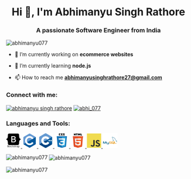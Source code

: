 <h1 align="center">Hi 👋, I'm Abhimanyu Singh Rathore</h1>
<h3 align="center">A passionate Software Engineer from India</h3>



<p align="left"> <img src="https://komarev.com/ghpvc/?username=abhimanyu077&label=Profile%20views&color=0e75b6&style=flat" alt="abhimanyu077" /> </p>

- 🔭 I’m currently working on **ecommerce websites**

- 🌱 I’m currently learning **node.js**

- 📫 How to reach me **abhimanyusinghrathore27@gmail.com**

<h3 align="left">Connect with me:</h3>
<p align="left">
<a href="https://linkedin.com/in/abhimanyu singh rathore" target="blank"><img align="center" src="https://raw.githubusercontent.com/rahuldkjain/github-profile-readme-generator/master/src/images/icons/Social/linked-in-alt.svg" alt="abhimanyu singh rathore" height="30" width="40" /></a>
<a href="https://instagram.com/abhi_077" target="blank"><img align="center" src="https://raw.githubusercontent.com/rahuldkjain/github-profile-readme-generator/master/src/images/icons/Social/instagram.svg" alt="abhi_077" height="30" width="40" /></a>
</p>

<h3 align="left">Languages and Tools:</h3>
<p align="left"> <a href="https://getbootstrap.com" target="_blank" rel="noreferrer"> <img src="https://raw.githubusercontent.com/devicons/devicon/master/icons/bootstrap/bootstrap-plain-wordmark.svg" alt="bootstrap" width="40" height="40"/> </a> <a href="https://www.cprogramming.com/" target="_blank" rel="noreferrer"> <img src="https://raw.githubusercontent.com/devicons/devicon/master/icons/c/c-original.svg" alt="c" width="40" height="40"/> </a> <a href="https://www.w3schools.com/cpp/" target="_blank" rel="noreferrer"> <img src="https://raw.githubusercontent.com/devicons/devicon/master/icons/cplusplus/cplusplus-original.svg" alt="cplusplus" width="40" height="40"/> </a> <a href="https://www.w3schools.com/css/" target="_blank" rel="noreferrer"> <img src="https://raw.githubusercontent.com/devicons/devicon/master/icons/css3/css3-original-wordmark.svg" alt="css3" width="40" height="40"/> </a> <a href="https://www.w3.org/html/" target="_blank" rel="noreferrer"> <img src="https://raw.githubusercontent.com/devicons/devicon/master/icons/html5/html5-original-wordmark.svg" alt="html5" width="40" height="40"/> </a> <a href="https://developer.mozilla.org/en-US/docs/Web/JavaScript" target="_blank" rel="noreferrer"> <img src="https://raw.githubusercontent.com/devicons/devicon/master/icons/javascript/javascript-original.svg" alt="javascript" width="40" height="40"/> </a> <a href="https://www.mysql.com/" target="_blank" rel="noreferrer"> <img src="https://raw.githubusercontent.com/devicons/devicon/master/icons/mysql/mysql-original-wordmark.svg" alt="mysql" width="40" height="40"/> </a> </p>

<p><img align="left" src="https://github-readme-stats.vercel.app/api/top-langs?username=abhimanyu077&show_icons=true&locale=en&layout=compact" alt="abhimanyu077" /></p>

<p>&nbsp;<img align="center" src="https://github-readme-stats.vercel.app/api?username=abhimanyu077&show_icons=true&locale=en" alt="abhimanyu077" /></p>

<p><img align="center" src="https://github-readme-streak-stats.herokuapp.com/?user=abhimanyu077&" alt="abhimanyu077" /></p>
